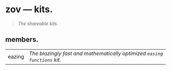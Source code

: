 # zov — kits.

> *The shareable kits.*

## members.

|        |                                                                           |
| ------ | ------------------------------------------------------------------------- |
| eazing | *The blazingly fast and mathematically optimized `easing functions` kit.* |
